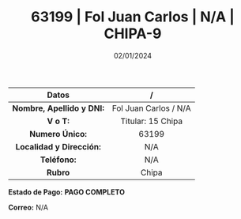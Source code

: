 ﻿---
title: 63199 | Fol Juan Carlos | N/A | CHIPA-9
date: 02/01/2024
draft: false
tags: ['titular', 'chipa']
---

|          **Datos**          |  /  |
|:---------------------------:|:---:|
| **Nombre, Apellido y DNI:** | Fol Juan Carlos / N/A |
|          **V o T:**         | Titular: 15 Chipa |
|      **Numero Único:**      | 63199 |
|  **Localidad y Dirección:** | N/A |
|        **Teléfono:**        | N/A |
|          **Rubro**          | Chipa |

**Estado de Pago:** **PAGO COMPLETO**

**Correo:** N/A
